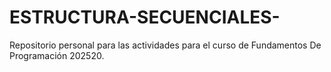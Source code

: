 # ESTRUCTURA-SECUENCIALES-
Repositorio personal para las actividades para el curso de Fundamentos De Programación 202520.
